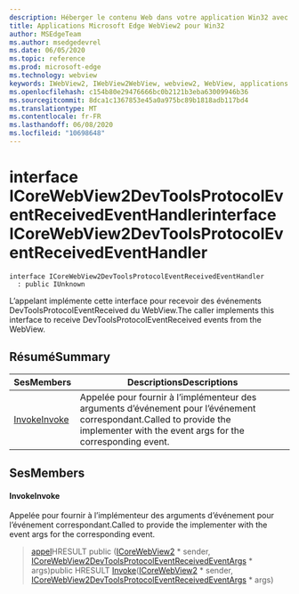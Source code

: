 ```yaml
---
description: Héberger le contenu Web dans votre application Win32 avec le contrôle Microsoft Edge WebView2
title: Applications Microsoft Edge WebView2 pour Win32
author: MSEdgeTeam
ms.author: msedgedevrel
ms.date: 06/05/2020
ms.topic: reference
ms.prod: microsoft-edge
ms.technology: webview
keywords: IWebView2, IWebView2WebView, webview2, WebView, applications Win32, Win32, Edge, ICoreWebView2, ICoreWebView2Controller, contrôle de navigateur, html Edge
ms.openlocfilehash: c154b80e29476666bc0b2121b3eba63009946b36
ms.sourcegitcommit: 8dca1c1367853e45a0a975bc89b1818adb117bd4
ms.translationtype: MT
ms.contentlocale: fr-FR
ms.lasthandoff: 06/08/2020
ms.locfileid: "10698648"
---
```

# <span data-ttu-id="9fe7e-104">interface ICoreWebView2DevToolsProtocolEventReceivedEventHandler</span><span class="sxs-lookup"><span data-stu-id="9fe7e-104">interface ICoreWebView2DevToolsProtocolEventReceivedEventHandler</span></span> 

```
interface ICoreWebView2DevToolsProtocolEventReceivedEventHandler
  : public IUnknown
```

<span data-ttu-id="9fe7e-105">L’appelant implémente cette interface pour recevoir des événements DevToolsProtocolEventReceived du WebView.</span><span class="sxs-lookup"><span data-stu-id="9fe7e-105">The caller implements this interface to receive DevToolsProtocolEventReceived events from the WebView.</span></span>

## <span data-ttu-id="9fe7e-106">Résumé</span><span class="sxs-lookup"><span data-stu-id="9fe7e-106">Summary</span></span>

 <span data-ttu-id="9fe7e-107">Ses</span><span class="sxs-lookup"><span data-stu-id="9fe7e-107">Members</span></span>                        | <span data-ttu-id="9fe7e-108">Descriptions</span><span class="sxs-lookup"><span data-stu-id="9fe7e-108">Descriptions</span></span>
--------------------------------|---------------------------------------------
[<span data-ttu-id="9fe7e-109">Invoke</span><span class="sxs-lookup"><span data-stu-id="9fe7e-109">Invoke</span></span>](#invoke) | <span data-ttu-id="9fe7e-110">Appelée pour fournir à l’implémenteur des arguments d’événement pour l’événement correspondant.</span><span class="sxs-lookup"><span data-stu-id="9fe7e-110">Called to provide the implementer with the event args for the corresponding event.</span></span>

## <span data-ttu-id="9fe7e-111">Ses</span><span class="sxs-lookup"><span data-stu-id="9fe7e-111">Members</span></span>

#### <span data-ttu-id="9fe7e-112">Invoke</span><span class="sxs-lookup"><span data-stu-id="9fe7e-112">Invoke</span></span> 

<span data-ttu-id="9fe7e-113">Appelée pour fournir à l’implémenteur des arguments d’événement pour l’événement correspondant.</span><span class="sxs-lookup"><span data-stu-id="9fe7e-113">Called to provide the implementer with the event args for the corresponding event.</span></span>

> <span data-ttu-id="9fe7e-114">[appel](#invoke)HRESULT public ([ICoreWebView2](icorewebview2.md) \* sender, [ICoreWebView2DevToolsProtocolEventReceivedEventArgs](icorewebview2devtoolsprotocoleventreceivedeventargs.md) \* args)</span><span class="sxs-lookup"><span data-stu-id="9fe7e-114">public HRESULT [Invoke](#invoke)([ICoreWebView2](icorewebview2.md) \* sender, [ICoreWebView2DevToolsProtocolEventReceivedEventArgs](icorewebview2devtoolsprotocoleventreceivedeventargs.md) \* args)</span></span>

